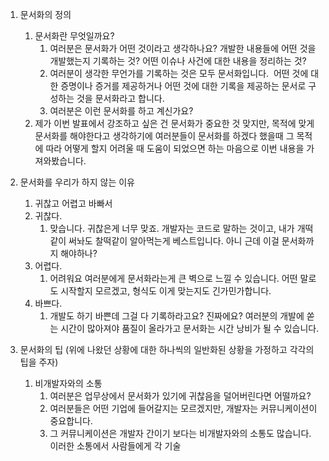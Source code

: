 1. 문서화의 정의
	1. 문서화란 무엇일까요?
		1. 여러분은 문서화가 어떤 것이라고 생각하나요? 개발한 내용들에 어떤 것을 개발했는지 기록하는 것? 어떤 이슈나 사건에 대한 내용을 정리하는 것?
		2. 여러분이 생각한 무언가를 기록하는 것은 모두 문서화입니다.  어떤 것에 대한 증명이나 증거를 제공하거나 어떤 것에 대한 기록을 제공하는 문서로 구성하는 것을 문서화라고 합니다.
		3. 여러분은 이런 문서화를 하고 계신가요?
	2. 제가 이번 발표에서 강조하고 싶은 건 문서화가 중요한 것 맞지만, 목적에 맞게 문서화를 해야한다고 생각하기에 여러분들이 문서화를 하겠다 했을때 그 목적에 따라 어떻게 할지 어려울 때 도움이 되었으면 하는 마음으로 이번 내용을 가져와봤습니다.
2. 문서화를 우리가 하지 않는 이유
	1. 귀찮고 어렵고 바빠서
	3. 귀찮다.
		1. 맞습니다. 귀찮은게 너무 맞죠. 개발자는 코드로 말하는 것이고, 내가 개떡 같이 써놔도 찰떡같이 알아먹는게 베스트입니다. 아니 근데 이걸 문서화까지 해야하나?
	4. 어렵다.
		1. 어려워요 여러분에게 문서화라는게 큰 벽으로 느낄 수 있습니다. 어떤 말로도 시작할지 모르겠고, 형식도 이게 맞는지도 긴가민가합니다.
	5. 바쁘다.
		1. 개발도 하기 바쁜데 그걸 다 기록하라고요? 진짜에요? 여러분의 개발에 쏟는 시간이 많아져야 품질이 올라가고 문서화는 시간 낭비가 될 수 있습니다. 


3. 문서화의 팁 (위에 나왔던 상황에 대한 하나씩의 일반화된 상황을 가정하고 각각의 팁을 주자)
	1. 비개발자와의 소통
		1. 여러분은 업무상에서 문서화가 있기에 귀찮음을 덜어버린다면 어떨까요?
		2. 여러분들은 어떤 기업에 들어갈지는 모르겠지만, 개발자는 커뮤니케이션이 중요합니다.
		3. 그 커뮤니케이션은 개발자 간이기 보다는 비개발자와의 소통도 많습니다. 이러한 소통에서 사람들에게 각 기술